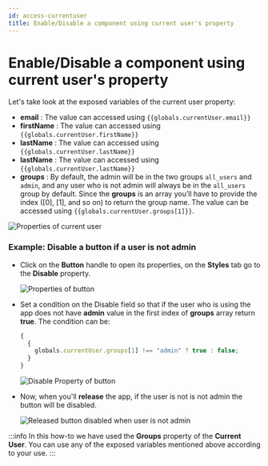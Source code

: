 ```yaml
---
id: access-currentuser
title: Enable/Disable a component using current user's property
---
```


# Enable/Disable a component using current user's property

Let's take look at the exposed variables of the current user property:

- **email** : The value can accessed using `{{globals.currentUser.email}}`
- **firstName** : The value can accessed using `{{globals.currentUser.firstName}}`
- **lastName** : The value can accessed using `{{globals.currentUser.lastName}}`
- **lastName** : The value can accessed using `{{globals.currentUser.lastName}}`
- **groups** : By default, the admin will be in the two groups `all_users` and `admin`, and any user who is not admin will always be in the `all_users` group by default. Since the **groups** is an array you’ll have to provide the index ([0], [1], and so on) to return the group name. The value can be accessed using `{{globals.currentUser.groups[1]}}`.

<div style={{textAlign: 'center'}}>

<img className="screenshot-full" src="/img/how-to/access-currentuser/props.png" alt="Properties of current user" />

</div>

### Example: Disable a button if a user is not admin

- Click on the **Button** handle to open its properties, on the **Styles** tab go to the **Disable** property.

    <div style={{textAlign: 'center'}}>

    <img className="screenshot-full" src="/img/how-to/access-currentuser/button.png" alt="Properties of button" />

    </div>

- Set a condition on the Disable field so that if the user who is using the app does not have **admin** value in the first index of **groups** array return **true**. The condition can be:

  ```javascript
  {
    {
      globals.currentUser.groups[1] !== "admin" ? true : false;
    }
  }
  ```

    <div style={{textAlign: 'center'}}>

    <img className="screenshot-full" src="/img/how-to/access-currentuser/disable.png" alt="Disable Property of button" />

    </div>

- Now, when you'll **release** the app, if the user is not is not admin the button will be disabled.

    <div style={{textAlign: 'center'}}>

    <img className="screenshot-full" src="/img/how-to/access-currentuser/released.png" alt="Released button disabled when user is not admin" />

    </div>

:::info
In this how-to we have used the **Groups** property of the **Current User**. You can use any of the exposed variables mentioned above according to your use.
:::
